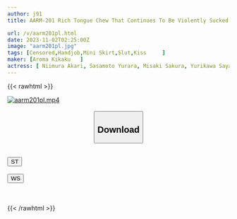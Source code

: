 ```yaml
---
author: j91
title: AARM-201 Rich Tongue Chew That Continues To Be Violently Sucked X Tornado Oil Hand Job

url: /v/aarm201pl.html
date: 2023-11-02T02:25:00Z
image: "aarm201pl.jpg"
tags: [Censored,Handjob,Mini Skirt,Slut,Kiss	 ]
maker: [Aroma Kikaku   ]
actress: [ Niimura Akari, Sasamoto Yurara, Misaki Sakura, Yurikawa Sayaka, Okawa Haru, Kirika Yuuri]
---
```



{{< rawhtml >}}

<div class="video" data-videoid="KZ9jBlqvXYu03j0">
    <a href="javascript:;">
        <img src="https://my.j91.asia/v/aarm201pl.jpg" width="WIDTH" height="HEIGHT" alt="aarm201pl.mp4" loading="lazy">
    </a>
</div>

<script type="text/javascript" src="https://j91.asia/asset/on-demand-st.js"></script>

<br>
  <link rel="stylesheet" href="https://j91.asia/asset/bs5.css">
  
  <center>
  <button class="btn btn-primary" type="button" data-bs-toggle="collapse" data-bs-target=".multi-collapse" aria-expanded="false" aria-controls="multiCollapseExample1 multiCollapseExample2"><h2>Download</h2></button></center>
</p>
<div class="row">
  <div class="col">
    <div class="collapse multi-collapse" id="multiCollapseExample1">
      <div class="card card-body">
	      	      <br>
<div class="buttons">  
<a href="https://streamtape.to/v/KZ9jBlqvXYu03j0" target="_blank"><button class="btn-hover color-3"><i class="fa fa-download"></i> ST</button></a></div>
    </div>
  </div>
</div>
  <div class="col">
    <div class="collapse multi-collapse" id="multiCollapseExample2">
      <div class="card card-body">
	      <br>
<div class="buttons">
    <a href="https://wolfstream.tv/wvh7w7bmtai4" target="_blank"><button class="btn-hover color-9"><i class="fa fa-download"></i> WS</button></a></div>
<br><br>
      </div>
    </div>
  </div>
</div>

{{< /rawhtml >}}
